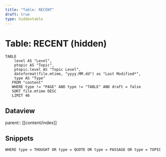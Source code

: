 ```yaml
---
title: "Table: RECENT"
draft: true
type: hiddentable
---
```

# Table: RECENT (hidden)
```dataview
TABLE 
	level AS "Level",
	ptopic AS "Topic",
	ptopic.level AS "Topic Level",
	dateformat(file.mtime, "yyyy.MM.dd") as "Last Modified*",
	type AS "Type"
   FROM "content"
   WHERE type != "PAGE" AND type != "TABLE" AND draft = false
   SORT file.mtime DESC
   LIMIT 46
```


## Dataview
parent:: [[content/index]]

## Snippets
```dataview
WHERE type = THOUGHT OR type = QUOTE OR type = PASSAGE OR type = TOPIC
```